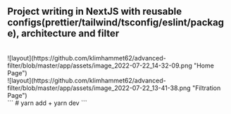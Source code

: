 ## Project writing in NextJS with reusable configs(prettier/tailwind/tsconfig/eslint/package), architecture and filter
<br/> 
![layout](https://github.com/klimhammet62/advanced-filter/blob/master/app/assets/image_2022-07-22_14-32-09.png "Home Page")
<br/> 
![layout](https://github.com/klimhammet62/advanced-filter/blob/master/app/assets/image_2022-07-22_13-41-38.png "Filtration Page")
<br/> 
``` # yarn add + yarn dev ```

 

